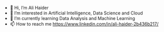 - 👋 Hi, I’m Ali Haider
- 👀 I’m interested in Artificial Intelligence, Data Science and Cloud
- 🌱 I’m currently learning Data Analysis and Machine Learning
- 📫 How to reach me https://www.linkedin.com/in/ali-haider-2b436b217/

<!---
alihaider21/alihaider21 is a ✨ special ✨ repository because its `README.md` (this file) appears on your GitHub profile.
You can click the Preview link to take a look at your changes.
--->
